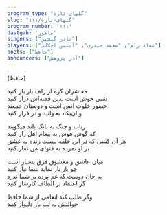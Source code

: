 ```yaml
---
program_type: "گلهای-تازه"
slug: "گلهای-تازه/۱۱۱"
program_number: '۱۱۱'
dastgah: 'ماهور'
singers: ["نادر گلچین"]
players: ["عماد رام", "محمد حیدری", "آبتین اجلالی"] 
poets: ["حافظ"]
announcers: ["آذر پژوهش"]
---
```


(حافظ)  

معاشران گره از زلف یار باز کنید  
شبی خوش است بدین قصه‌اش دراز کنید  
حضور خلوت انس است و دوستان جمعند  
و ان‌یکاد بخوانید و در فراز کنید  

رباب و چنگ به بانگ بلند میگویند  
که گوش هوش به پیغام اهل راز کنید  
هر آن کسی که در این حلقه نیست زنده به عشق  
بر او نمرده به فتوای من نماز کنید  

میان عاشق و معشوق فرق بسیار است  
چو یار ناز نماید شما نیاز کنید  
به جان دوست که غم پرده بر شما ندرد  
گر اعتماد بر الطاف کارساز کنید  

وگر طلب کند انعامی از شما حافظ  
حوالتش به لب یار دلنواز کنید  
